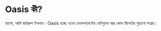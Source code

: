 # Oasis কী?

হ্যালো, আমি জহিরুল ইসলাম। Oasis হচ্ছে ওয়েব ডেভলপমেন্টের নোটগুলো আর কোড স্নিপেটের গুছানো সংগ্রহ।

